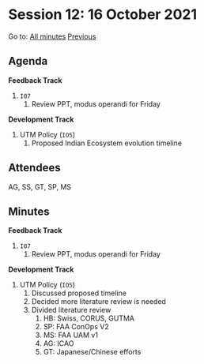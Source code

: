 # Session 12: 16 October 2021

Go to: [All minutes](../index.md) [Previous](./mom-1610.md)

## Agenda

**Feedback Track**

1. `I07`
    1. Review PPT, modus operandi for Friday

**Development Track**

1. UTM Policy (`IO5`)
   1. Proposed Indian Ecosystem evolution timeline

## Attendees

AG, SS, GT, SP, MS

## Minutes

**Feedback Track**

1. `I07`
    1. Review PPT, modus operandi for Friday

**Development Track**

1. UTM Policy (`IO5`)
    1. Discussed proposed timeline
    2. Decided more literature review is needed
    3. Divided literature review
        1. HB: Swiss, CORUS, GUTMA
        2. SP: FAA ConOps V2
        3. MS: FAA UAM v1
        4. AG: ICAO
        5. GT: Japanese/Chinese efforts
